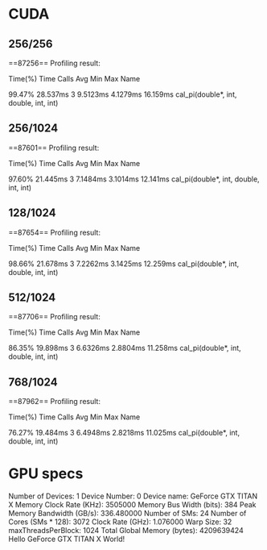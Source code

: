 # CUDA
## 256/256
==87256== Profiling result:

Time(%)      Time     Calls       Avg       Min       Max  Name

 99.47%  28.537ms         3  9.5123ms  4.1279ms  16.159ms  cal_pi(double*, int, double, int, int)

## 256/1024
==87601== Profiling result:

Time(%)      Time     Calls       Avg       Min       Max  Name

 97.60%  21.445ms         3  7.1484ms  3.1014ms  12.141ms  cal_pi(double*, int, double, int, int)

 ## 128/1024
 
==87654== Profiling result:

Time(%)      Time     Calls       Avg       Min       Max  Name

 98.66%  21.678ms         3  7.2262ms  3.1425ms  12.259ms  cal_pi(double*, int, double, int, int)

## 512/1024
==87706== Profiling result:

Time(%)      Time     Calls       Avg       Min       Max  Name

 86.35%  19.898ms         3  6.6326ms  2.8804ms  11.258ms  cal_pi(double*, int, double, int, int)
## 768/1024
==87962== Profiling result:

Time(%)      Time     Calls       Avg       Min       Max  Name

 76.27%  19.484ms         3  6.4948ms  2.8218ms  11.025ms  cal_pi(double*, int, double, int, int)

# GPU specs
Number of Devices: 1
  Device Number: 0
  Device name: GeForce GTX TITAN X
  Memory Clock Rate (KHz): 3505000
  Memory Bus Width (bits): 384
  Peak Memory Bandwidth (GB/s): 336.480000
  Number of SMs: 24
  Number of Cores (SMs * 128): 3072
  Clock Rate (GHz): 1.076000
  Warp Size: 32
  maxThreadsPerBlock: 1024
  Total Global Memory (bytes): 4209639424
  Hello GeForce GTX TITAN X World!
